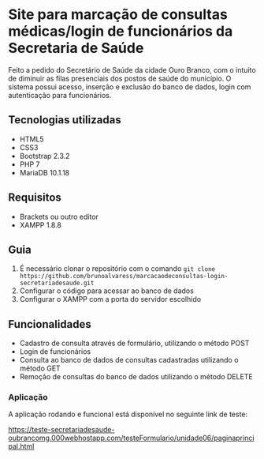 # Site para marcação de consultas médicas/login de funcionários da Secretaria de Saúde

Feito a pedido do Secretário de Saúde da cidade Ouro Branco, com o intuito de diminuir as filas presenciais dos postos de saúde do município. O sistema possui acesso, inserção e exclusão do banco de dados, login com autenticação para funcionários.

## Tecnologias utilizadas

- HTML5
- CSS3
- Bootstrap 2.3.2
- PHP 7
- MariaDB 10.1.18

## Requisitos

- Brackets ou outro editor
- XAMPP 1.8.8

## Guia

1. É necessário clonar o repositório com o comando `git clone https://github.com/brunoalvaress/marcacaodeconsultas-login-secretariadesaude.git`
2. Configurar o código para acessar ao banco de dados 
3. Configurar o XAMPP com a porta do servidor escolhido

## Funcionalidades

- Cadastro de consulta através de formulário, utilizando o método POST
- Login de funcionários 
- Consulta ao banco de dados de consultas cadastradas utilizando o método GET
- Remoção de consultas do banco de dados utilizando o método DELETE

### Aplicação
A aplicação rodando e funcional está disponível no seguinte link de teste:

https://teste-secretariadesaude-oubrancomg.000webhostapp.com/testeFormulario/unidade06/paginaprincipal.html
